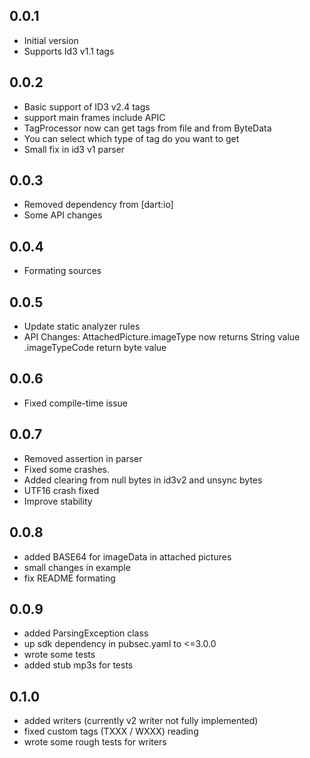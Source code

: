 ## 0.0.1

- Initial version
- Supports Id3 v1.1 tags

## 0.0.2

- Basic support of ID3 v2.4 tags
- support main frames include APIC
- TagProcessor now can get tags from file and from ByteData
- You can select which type of tag do you want to get
- Small fix in id3 v1 parser

## 0.0.3

- Removed dependency from [dart:io]
- Some API changes

## 0.0.4

- Formating sources

## 0.0.5

- Update static analyzer rules
- API Changes: AttachedPicture.imageType now returns String value .imageTypeCode return byte value

## 0.0.6

- Fixed compile-time issue

## 0.0.7

- Removed assertion in parser
- Fixed some crashes.
- Added clearing from null bytes in id3v2 and unsync bytes
- UTF16 crash fixed
- Improve stability

## 0.0.8

- added BASE64 for imageData in attached pictures
- small changes in example
- fix README formating

## 0.0.9

- added ParsingException class
- up sdk dependency in pubsec.yaml to <=3.0.0
- wrote some tests
- added stub mp3s for tests

## 0.1.0

- added writers (currently v2 writer not fully implemented)
- fixed custom tags (TXXX / WXXX) reading
- wrote some rough tests for writers
